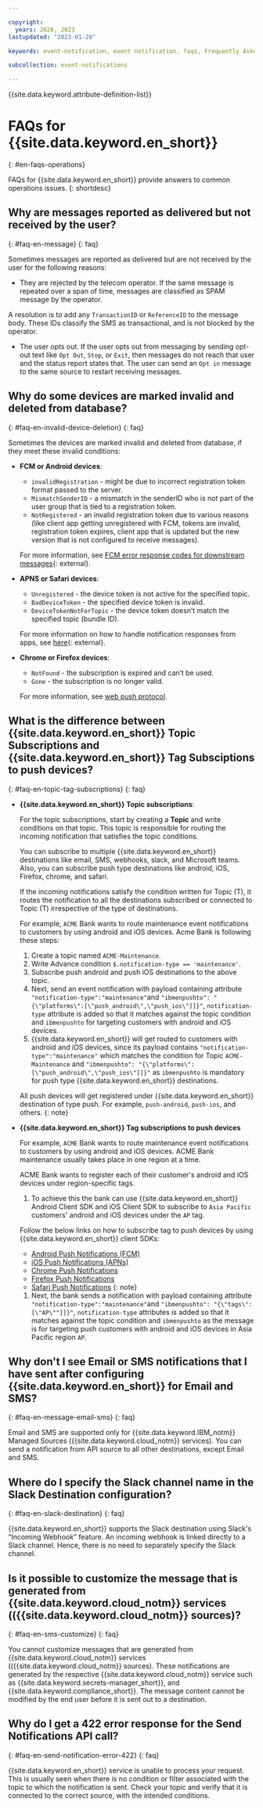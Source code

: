 ```yaml
---

copyright:
  years: 2020, 2023
lastupdated: "2023-01-20"

keywords: event-notification, event notification, faqs, Frequently Asked Questions, question, billing, service, invalid devices, device deletion, database

subcollection: event-notifications

---
```


{{site.data.keyword.attribute-definition-list}}

# FAQs for {{site.data.keyword.en_short}}
{: #en-faqs-operations}

FAQs for {{site.data.keyword.en_short}} provide answers to common operations issues.
{: shortdesc}

## Why are messages reported as delivered but not received by the user?
{: #faq-en-message}
{: faq}

Sometimes messages are reported as delivered but are not received by the user for the following reasons:

- They are rejected by the telecom operator. If the same message is repeated over a span of time, messages are classified as SPAM message by the operator.

A resolution is to add any `TransactionID` or `ReferenceID` to the message body. These IDs classify the SMS as transactional, and is not blocked by the operator.

- The user opts out. If the user opts out from messaging by sending opt-out text like `Opt Out`, `Stop`, or `Exit`, then messages do not reach that user and the status report states that. The user can send an `Opt in` message to the same source to restart receiving messages.

## Why do some devices are marked invalid and deleted from database?
{: #faq-en-invalid-device-deletion}
{: faq}

Sometimes the devices are marked invalid and deleted from database, if they meet these invalid conditions:

- **FCM or Android devices**:

   - `invalidRegistration` - might be due to incorrect registration token format passed to the server.
   - `MismatchSenderID` - a mismatch in the senderID who is not part of the user group that is tied to a registration token.
   - `NotRegistered` - an invalid registration token due to various reasons (like client app getting unregistered with FCM, tokens are invalid, registration token expires, client app that is updated but the new version that is not configured to receive messages).

   For more information, see [FCM error response codes for downstream messages](https://firebase.google.com/docs/cloud-messaging/http-server-ref#error-codes){: external}.

- **APNS or Safari devices**:

   - `Unregistered` - the device token is not active for the specified topic.
   - `BadDeviceToken` - the specified device token is invalid.
   - `DeviceTokenNotForTopic` - the device token doesn’t match the specified topic (bundle ID).

   For more information on how to handle notification responses from apps, see [here](https://developer.apple.com/documentation/usernotifications/setting_up_a_remote_notification_server/handling_notification_responses_from_apns){: external}.

- **Chrome or Firefox devices**:
   - `NotFound` - the subscription is expired and can’t be used.
   - `Gone` - the subscription is no longer valid.

   For more information, see [web push protocol](https://web.dev/push-notifications-web-push-protocol/).


## What is the difference between {{site.data.keyword.en_short}} Topic Subscriptions and {{site.data.keyword.en_short}} Tag Subsciptions to push devices?
{: #faq-en-topic-tag-subscriptions}
{: faq}

- **{{site.data.keyword.en_short}} Topic subscriptions**:

   For the topic subscriptions, start by creating a **Topic** and write conditions on that topic. This topic is responsible for routing the incoming notification that satisfies the topic conditions.

   You can subscribe to multiple {{site.data.keyword.en_short}} destinations like email, SMS, webhooks, slack, and Microsoft teams. Also, you can subscribe push type destinations like android, iOS, Firefox, chrome, and safari.

   If the incoming notifications satisfy the condition written for Topic (T), it routes the notification to all the destinations subscribed or connected to Topic (T) irrespective of the type of destinations.

   For example, `ACME` Bank wants to route maintenance event notifications to customers by using android and iOS devices. Acme Bank is following these steps:

   1. Create a topic named `ACME-Maintenance`.
   1. Write Advance condition `$.notification-type == 'maintenance'`.
   1. Subscribe push android and push iOS destinations to the above topic.
   1. Next, send an event notification with payload containing attribute ``"notification-type":"maintenance"``and ``"ibmenpushto": "{\"platforms\":[\"push_android\",\"push_ios\"]]}"``, `notification-type` attribute is added so that it matches against the topic condition and `ibmenpushto` for targeting customers with android and iOS devices.
   1. {{site.data.keyword.en_short}} will get routed to customers with android and iOS devices, since its payload contains ``"notification-type":"maintenance"`` which matches the condition for Topic `ACME-Maintenance` and ``"ibmenpushto": "{\"platforms\":[\"push_android\",\"push_ios\"]]}"`` as `ibmenpushto` is mandatory for push type {{site.data.keyword.en_short}} destinations.

   All push devices will get registered under {{site.data.keyword.en_short}} destination of type push. For example, `push-android`, `push-ios`, and others.
   {: note}

- **{{site.data.keyword.en_short}} Tag subscriptions to push devices**

   For example, `ACME` Bank wants to route maintenance event notifications to customers by using android and iOS devices. ACME Bank maintenance usually takes place in one region at a time.

   ACME Bank wants to register each of their customer's android and iOS devices under region-specific tags.

   1. To achieve this the bank can use {{site.data.keyword.en_short}} Android Client SDK and iOS Client SDK to subscribe to `Asia Pacific` customers' android and iOS devices under the `AP` tag.

   Follow the below links on how to subscribe tag to push devices by using {{site.data.keyword.en_short}} client SDKs:
   - [Android Push Notifications (FCM)](/docs/event-notifications?topic=event-notifications-en-push-fcm)
   - [iOS Push Notifications (APNs)](/docs/event-notifications?topic=event-notifications-en-push-apns)
   - [Chrome Push Notifications](/docs/event-notifications?topic=event-notifications-en-push-chrome)
   - [Firefox Push Notifications](/docs/event-notifications?topic=event-notifications-en-push-firefox)
   - [Safari Push Notifications](/docs/event-notifications?topic=event-notifications-en-push-safari)
   {: note}

   1. Next, the bank sends a notification with payload containing attribute ``"notification-type":"maintenance"``and ``"ibmenpushto": "{\"tags\":[\"AP\""]]}"``, `notification-type` attributes is added so that it matches against the topic condition and `ibmenpushto` as the message is for targeting push customers with android and iOS devices in Asia Pacific region `AP`.

## Why don't I see Email or SMS notifications that I have sent after configuring {{site.data.keyword.en_short}} for Email and SMS?
{: #faq-en-message-email-sms}
{: faq}

Email and SMS are supported only for {{site.data.keyword.IBM_notm}} Managed Sources ({{site.data.keyword.cloud_notm}} services). You can send a notification from API source to all other destinations, except Email and SMS.

## Where do I specify the Slack channel name in the Slack Destination configuration?
{: #faq-en-slack-destination}
{: faq}

{{site.data.keyword.en_short}} supports the Slack destination using Slack's “Incoming Webhook” feature. An incoming webhook is linked directly to a Slack channel. Hence, there is no need to separately specify the Slack channel.
## Is it possible to customize the message that is generated from {{site.data.keyword.cloud_notm}} services (({{site.data.keyword.cloud_notm}} sources)?
{: #faq-en-sms-customize}
{: faq}

You cannot customize messages that are generated from {{site.data.keyword.cloud_notm}} services (({{site.data.keyword.cloud_notm}} sources). These notifications are generated by the respective {{site.data.keyword.cloud_notm}} service such as {{site.data.keyword.secrets-manager_short}}, and {{site.data.keyword.compliance_short}}. The message content cannot be modified by the end user before it is sent out to a destination.

## Why do I get a 422 error response for the Send Notifications API call?
{: #faq-en-send-notification-error-422}
{: faq}

{{site.data.keyword.en_short}} service is unable to process your request. This is usually seen when there is no condition or filter associated with the topic to which the notification is sent. Check your topic and verify that it is connected to the correct source, with the intended conditions.

